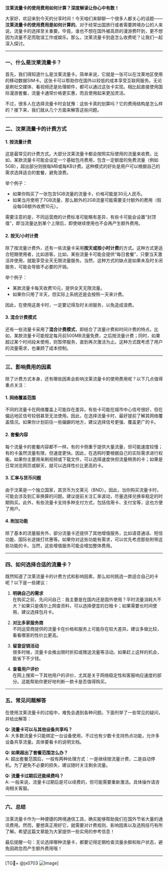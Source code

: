 **汶莱流量卡的使用费用如何计算？深度解读让你心中有数！**

大家好，欢迎来到今天的分享时间！今天咱们来聊聊一个很多人都关心的话题——**汶莱流量卡的使用费用是如何计算的**。对于经常出国旅行或者需要跨境办公的人来说，流量卡的选择至关重要。毕竟，谁也不想在国外被高昂的漫游费吓到，更不想因为流量不足而耽误工作或娱乐。那么，汶莱流量卡到底怎么收费呢？让我们一起深入探讨。

---

### 一、什么是汶莱流量卡？

首先，我们得知道什么是汶莱流量卡。简单来说，它就是一张可以在汶莱地区使用的移动数据SIM卡。这张卡可以帮助你在国外以较低的成本享受互联网服务。无论是刷社交媒体、看视频还是处理邮件，都可以通过这张卡实现。相比起直接使用国际漫游套餐，流量卡通常价格更实惠，而且使用起来更加灵活。

不过，很多人在选择流量卡时会犹豫：这些卡真的划算吗？它的费用结构是怎么样的？接下来，我们就从几个方面来解答这些问题。

---

### 二、汶莱流量卡的计费方式

#### 1. **按流量计费**
这是最常见的计费方式。大部分汶莱流量卡都会按照实际使用的流量来收费。比如，某款流量卡可能会设定一个基础包月费用，包含一定额度的免费流量（例如5GB），超出部分则按每MB或每KB计费。这种模式的好处是用户可以根据自己的需求选择适合的套餐，避免浪费。

举个例子：
- 如果你购买了一张包含5GB流量的流量卡，价格可能是30元人民币。
- 如果当月使用了7GB流量，那么额外的2GB流量可能需要支付额外的费用（假设每GB额外收费10元）。

需要注意的是，不同运营商的计费标准可能略有差异，有些卡可能会设置“封顶值”，即当流量达到某个上限后，即使继续使用也不会再产生额外费用。

#### 2. **按天/小时计费**
除了按流量计费外，还有一些流量卡采用**按天或按小时计费**的方式。这种方式更适合短期使用者，比如游客。比如，某些流量卡可能会提供“每日套餐”，只要当天激活并使用，就能享受全天无限流量服务。当然，这种方式的缺点是如果未及时关闭服务，可能会导致不必要的开销。

举个例子：
- 某款流量卡每天收费10元，提供全天无限流量。
- 如果你只用了半天，但实际上系统还是会按照一天来计费。

因此，在使用这类卡时，一定要记得及时关闭服务，以免造成浪费。

#### 3. **混合计费模式**
还有一些流量卡采用了**混合计费模式**，即结合了流量计费和时间计费的特点。比如，某款流量卡可能规定每月前500MB流量免费，之后按流量计费；同时，如果超过某个时间段未使用，则暂停服务，直到再次激活为止。这种方式既考虑了用户的流量需求，也兼顾了成本控制。

---

### 三、影响费用的因素

除了计费方式本身，还有哪些因素会影响汶莱流量卡的使用费用呢？以下几点值得重点关注：

#### 1. **网络覆盖范围**
不同的流量卡在网络覆盖上可能存在差异。有些卡可能在城市中心信号很好，但在偏远地区信号较弱甚至无法使用。因此，在选择流量卡时，最好提前了解其网络覆盖情况。如果你计划前往一些偏僻的地方，建议选择信号更强、覆盖更广的卡。

#### 2. **套餐内容**
每个流量卡的套餐内容都不一样。有的卡侧重于提供大量流量，但可能速度较慢；有的卡虽然流量有限，但速度更快。因此，在选购时要根据自己的实际需求进行权衡。如果你主要用来刷视频或下载文件，可以选择速度快但流量稍贵的卡；如果是日常浏览网页或聊天，就可以选择性价比更高的卡。

#### 3. **汇率与货币问题**
由于汶莱是一个独立国家，其货币为文莱元（BND）。因此，当你购买流量卡时，可能会涉及到汇率换算的问题。建议提前关注汇率波动，尽量选择兑换率稳定的时期购买。此外，有些流量卡支持多种支付方式，包括信用卡、支付宝等，这也方便了用户。

#### 4. **附加功能**
除了基本的流量服务外，部分流量卡还提供了其他增值服务，比如语音通话、短信功能、国际长途拨打优惠等。如果你对这些功能有需求，可以优先考虑那些附带这些功能的卡。当然，这些增值服务可能会增加整体费用。

---

### 四、如何选择合适的流量卡？

既然知道了汶莱流量卡的计费方式和影响因素，那么如何挑选一款适合自己的卡呢？以下是一些建议：

1. **明确自己的需求**  
   在购买之前，先问问自己：我主要是在国内还是国外使用？平时流量消耗大不大？如果只是偶尔上网查资料，可以选择便宜的日租卡；如果需要长时间使用，建议选择包月卡。

2. **对比多家服务商**  
   不同运营商提供的流量卡在价格和服务上可能存在较大差异。建议多做比较，看看哪家的性价比更高。

3. **留意促销活动**  
   很多时候，流量卡会推出限时折扣或赠送流量等活动。如果赶上这样的机会，能省下不少钱。

4. **查看用户评价**  
   在网上搜索一下其他用户的评价，尤其是关于网络稳定性和客服响应速度的部分。这能帮助你更好地判断一款卡是否值得购买。

---

### 五、常见问题解答

在使用汶莱流量卡的过程中，难免会遇到各种问题。下面列举了一些常见的疑问，并给出解答：

**Q: 流量卡可以与其他设备共享吗？**  
A: 大多数流量卡只能绑定一台设备使用，不过也有少数卡支持热点功能，允许多设备共享流量。具体要看卡的说明文档。

**Q: 如果超出了套餐范围怎么办？**  
A: 超出套餐范围后，一般有两种处理方式：一是继续按流量计费，二是自动停机。为了避免不必要的损失，建议随时关注剩余流量。

**Q: 流量卡过期后还能续费吗？**  
A: 一般来说，流量卡过期后是可以续费的，但可能需要重新激活。具体操作请咨询相关客服。

---

### 六、总结

汶莱流量卡作为一种便捷的跨境通信工具，确实能够帮助我们在国外节省大量的通讯费用。然而，要想真正用好它，就需要对计费规则、影响因素以及选购技巧有所了解。希望这篇文章能为大家提供一些实用的参考信息！

最后提醒一句：无论选择哪种流量卡，都要记得定期检查流量余额和账户状态，避免因疏忽而产生额外费用哦！

---

[TG💪+ @jx0703 ![Image](https://github.com/user-attachments/assets/dbca1d08-cadb-493c-b0ec-ad6f7a83f270)]